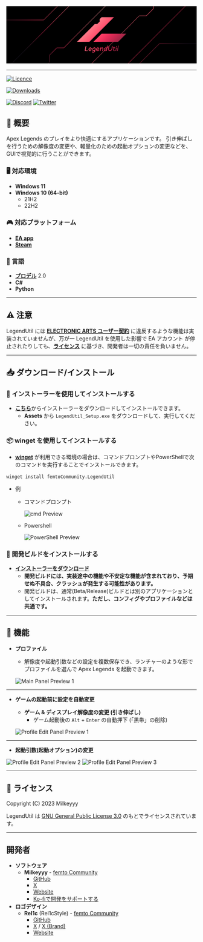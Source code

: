 <div align="center">
<img src="https://github.com/femtoCommunity/LegendUtil/blob/main/Resources/Logo/LegendUtil_Banner_WithoutText.png?raw=true" alt="LegendUtil Banner" title="LegendUtil">
</div>

---


[![Licence](https://img.shields.io/github/license/femtoCommunity/LegendUtil?style=for-the-badge)](#-ライセンス)

[![Downloads](https://img.shields.io/github/downloads/femtoCommunity/LegendUtil/total?style=for-the-badge)](https://github.com/femtoCommunity/LegendUtil/releases)

[![Discord](https://img.shields.io/badge/Discord-%235865F2.svg?style=for-the-badge&logo=discord&logoColor=white)](https://discord.gg/Y5FrzPft3M)
[![Twitter](https://img.shields.io/badge/Twitter-%231DA1F2.svg?style=for-the-badge&logo=Twitter&logoColor=white)](https://twitter.com/Milkeyyy_53)

## 📃 概要
Apex Legends のプレイをより快適にするアプリケーションです。
引き伸ばしを行うための解像度の変更や、軽量化のための起動オプションの変更などを、GUIで視覚的に行うことができます。

### 🖥️ 対応環境
- **Windows 11**
- **Windows 10 (64-bit)**
  - 21H2
  - 22H2

### 🎮 対応プラットフォーム
- [**EA app**](https://www.ea.com/ja-jp/ea-app)
- [**Steam**](https://store.steampowered.com)

### 📝 言語
- [**プロデル**](https://produ.irelang.jp/) 2.0
- **C#**
- **Python**

---

## ⚠️ 注意
LegendUtil には [**ELECTRONIC ARTS ユーザー契約**](https://www.ea.com/ja-jp/legal/user-agreement) に違反するような機能は実装されていませんが、万が一 LegendUtil を使用した影響で EA アカウント が停止されたりしても、[**ライセンス**](#📒-ライセンス) に基づき、開発者は一切の責任を負いません。

---

## 📥 ダウンロード/インストール

### 📁 インストーラーを使用してインストールする
- [**こちら**](https://github.com/femtoCommunity/LegendUtil/releases)からインストーラーをダウンロードしてインストールできます。
  - **Assets** から `LegendUtil_Setup.exe` をダウンロードして、実行してください。

### 📦 winget を使用してインストールする
- [**winget**](https://learn.microsoft.com/ja-jp/windows/package-manager/winget/) が利用できる環境の場合は、コマンドプロンプトやPowerShellで次のコマンドを実行することでインストールできます。
```
winget install femtoCommunity.LegendUtil
```

- 例
  - コマンドプロンプト

    ![cmd Preview](https://user-images.githubusercontent.com/59532514/223331635-8ebdbc30-e658-4776-8709-eee5d1cd8a61.png)

  - Powershell

    ![PowerShell Preview](https://user-images.githubusercontent.com/59532514/223331108-f1b908cb-8399-4117-89f4-ea2a155dae61.png)

### 💊 開発ビルドをインストールする
- [**インストーラーをダウンロード**](https://releases.api.legendutil.milkeyyy.com/latest/download?release_channel=dev)
  - **開発ビルドには、実装途中の機能や不安定な機能が含まれており、予期せぬ不具合、クラッシュが発生する可能性があります。**
  - 開発ビルドは、通常(Beta/Release)ビルドとは別のアプリケーションとしてインストールされます。**ただし、コンフィグやプロファイルなどは共通です。**

---

## 🔧 機能
- **プロファイル**
  - 解像度や起動引数などの設定を複数保存でき、ランチャーのような形でプロファイルを選んで Apex Legends を起動できます。
   
  ![Main Panel Preview 1](https://user-images.githubusercontent.com/59532514/231395446-0f396f23-6fba-4e77-8697-bbb00fbe39cb.png)

---

- **ゲームの起動前に設定を自動変更**
  - **ゲーム & ディスプレイ解像度の変更 (引き伸ばし)**
    - ゲーム起動後の `Alt` + `Enter` の自動押下 (「黒帯」の削除)
  
  ![Profile Edit Panel Preview 1](https://user-images.githubusercontent.com/59532514/231396035-fd619e60-fa1e-41bf-8fab-81eb88a6964f.png)

---

  - **起動引数(起動オプション)の変更**
   
  ![Profile Edit Panel Preview 2](https://user-images.githubusercontent.com/59532514/231396331-3083964b-8d3c-4250-ab26-7478174d9400.png)
  ![Profile Edit Panel Preview 3](https://user-images.githubusercontent.com/59532514/231396502-f41b2c2e-68c5-419d-88ba-ed4c6bb6b733.png)

---

## 📒 ライセンス
Copyright (C) 2023 Milkeyyy

LegendUtil は [GNU General Public License 3.0](https://opensource.org/license/gpl-3-0/) のもとでライセンスされています。

---

## 開発者
- **ソフトウェア**
  - **Milkeyyy** - [femto Community](https://femtocommunity.com/)
    - [GitHub](https://github.com/Milkeyyy)
    - [X](https://x.com/Milkeyyy_53)
    - [Website](https://milkeyyy.com/)
    - [Ko-fiで開発をサポートする](https://ko-fi.com/milkeyyy)
- **ロゴデザイン**
  - **Rel1c** (Rel1cStyle) - [femto Community](https://femtocommunity.com/)
    - [GitHub](https://github.com/Rel1c393)
    - [X](https://x.com/Apex_tyaneko) / [X (Brand)](https://x.com/Rel1cStyle)
    - [Website](https://rel1c.work/)
